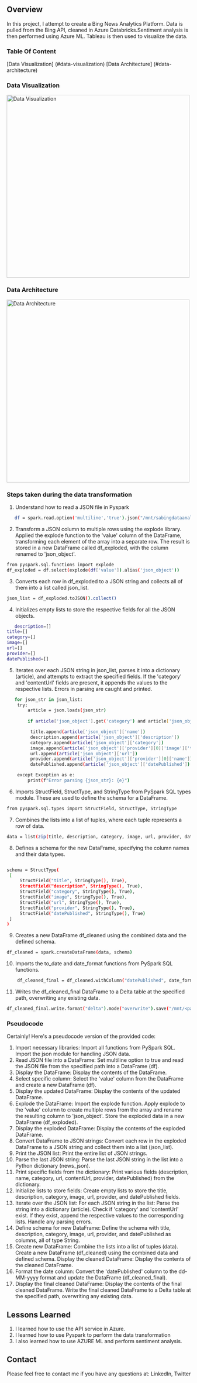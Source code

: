 
## Overview

In this project, I attempt to create a Bing News Analytics Platform. Data is pulled from the Bing API, cleaned in Azure Databricks.Sentiment analysis is then performed using Azure ML. Tableau is then used to visualize the data.

### Table Of Content
[Data Visualization] (#data-visualization)
[Data Architecture] (#data-architecture)
### Data Visualization

<img src="https://github.com/user-attachments/assets/8f745159-7312-4d7c-9822-99913e48a201" alt="Data Visualization" width="500"/>


### Data Architecture
<img src="https://github.com/user-attachments/assets/2be99fec-9b62-4d4e-b087-e1f749ba5c45" alt="Data Architecture" width="500"/>


### Steps taken during the data transformation
1. Understand how to read a JSON file in Pyspark
```bash
   df = spark.read.option('multiline','true').json("/mnt/sabingdataanalyticsyus/data/bing-latest-news.json")
```
2. Transform a JSON column to multiple rows using the explode library. Applied the explode function to the 'value' column of the DataFrame, transforming each element of the array into a separate row. The result is stored in a new DataFrame called df_exploded, with the column renamed to 'json_object'.
```bash
from pyspark.sql.functions import explode
df_exploded = df.select(explode(df['value']).alias('json_object'))
```


3.  Converts each row in df_exploded to a JSON string and collects all of them into a list called json_list.
```bash
json_list = df_exploded.toJSON().collect()
```
4. Initializes empty lists to store the respective fields for all the JSON objects.
```bash
   description=[]
title=[]
category=[]
image=[]
url=[]
provider=[]
datePublished=[]
```
5. Iterates over each JSON string in json_list, parses it into a dictionary (article), and attempts to extract the specified fields. If the 'category' and 'contentUrl' fields are present, it appends the values to the respective lists. Errors in parsing are caught and printed.
```bash
   for json_str in json_list:
    try:
        article = json.loads(json_str)
        
        if article['json_object'].get('category') and article['json_object']['provider'][0].get('image', {}).get('thumbnail', {}).get('contentUrl'):

         title.append(article['json_object']['name'])
         description.append(article['json_object']['description'])
         category.append(article['json_object']['category'])
         image.append(article['json_object']['provider'][0]['image']['thumbnail']['contentUrl'])
         url.append(article['json_object']['url'])
         provider.append(article['json_object']['provider'][0]['name'])
         datePublished.append(article['json_object']['datePublished'])

    except Exception as e:
        print(f"Error parsing {json_str}: {e}")
```
6. Imports StructField, StructType, and StringType from PySpark SQL types module. These are used to define the schema for a DataFrame.
  ```bash
  from pyspark.sql.types import StructField, StructType, StringType
  ```
7. Combines the lists into a list of tuples, where each tuple represents a row of data.
```bash
data = list(zip(title, description, category, image, url, provider, datePublished))
```
8.  Defines a schema for the new DataFrame, specifying the column names and their data types.
   ```bash

  schema = StructType(
    [
        StructField("title", StringType(), True),
        StructField("description", StringType(), True),
        StructField("category", StringType(), True),
        StructField("image", StringType(), True),
        StructField("url", StringType(), True),
        StructField("provider", StringType(), True),
        StructField("datePublished", StringType(), True)
    ]
 )
```
9. Creates a new DataFrame df_cleaned using the combined data and the defined schema.
```bash
df_cleaned = spark.createDataFrame(data, schema)
```
10. Imports the to_date and date_format functions from PySpark SQL functions.
```bash
    df_cleaned_final = df_cleaned.withColumn("datePublished", date_format(to_date("datePublished"), "dd-MM-yyyy"))

```
11. Writes the df_cleaned_final DataFrame to a Delta table at the specified path, overwriting any existing data.
```bash
df_cleaned_final.write.format("delta").mode("overwrite").save("/mnt/<path>")

```
### Pseudocode

Certainly! Here's a pseudocode version of the provided code:

1. Import necessary libraries:
Import all functions from PySpark SQL.
Import the json module for handling JSON data.
2. Read JSON file into a DataFrame:
Set multiline option to true and read the JSON file from the specified path into a DataFrame (df).
3. Display the DataFrame:
Display the contents of the DataFrame.
4. Select specific column:
Select the 'value' column from the DataFrame and create a new DataFrame (df).
5. Display the updated DataFrame:
Display the contents of the updated DataFrame.
6. Explode the DataFrame:
Import the explode function.
Apply explode to the 'value' column to create multiple rows from the array and rename the resulting column to 'json_object'.
Store the exploded data in a new DataFrame (df_exploded).
7. Display the exploded DataFrame:
Display the contents of the exploded DataFrame.
8. Convert DataFrame to JSON strings:
Convert each row in the exploded DataFrame to a JSON string and collect them into a list (json_list).
9. Print the JSON list:
Print the entire list of JSON strings.
10. Parse the last JSON string:
Parse the last JSON string in the list into a Python dictionary (news_json).
11. Print specific fields from the dictionary:
Print various fields (description, name, category, url, contentUrl, provider, datePublished) from the dictionary.
12. Initialize lists to store fields:
Create empty lists to store the title, description, category, image, url, provider, and datePublished fields.
13. Iterate over the JSON list:
For each JSON string in the list:
 Parse the string into a dictionary (article).
 Check if 'category' and 'contentUrl' exist.
 If they exist, append the respective values to the corresponding lists.
 Handle any parsing errors.
14. Define schema for new DataFrame:
Define the schema with title, description, category, image, url, provider, and datePublished as columns, all of type String.
15. Create new DataFrame:
Combine the lists into a list of tuples (data).
Create a new DataFrame (df_cleaned) using the combined data and defined schema.
Display the cleaned DataFrame:
Display the contents of the cleaned DataFrame.
16. Format the date column:
Convert the 'datePublished' column to the dd-MM-yyyy format and update the DataFrame (df_cleaned_final).
17. Display the final cleaned DataFrame:
Display the contents of the final cleaned DataFrame.
Write the final cleaned DataFrame to a Delta table at the specified path, overwriting any existing data.


## Lessons Learned

1. I learned how to use the API service in Azure.
2. I learned how to use Pyspark to perform the data transformation
3. I also learned how to use AZURE ML and perform sentiment analysis.


## Contact

Please feel free to contact me if you have any questions at: LinkedIn, Twitter
